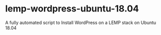 # lemp-wordpress-ubuntu-18.04
A fully automated script to Install WordPress on a LEMP stack on Ubuntu 18.04
